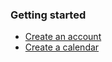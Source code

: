 ### Getting started

* [Create an account](create_account.md)    
* [Create a calendar](create_calendar.md)   